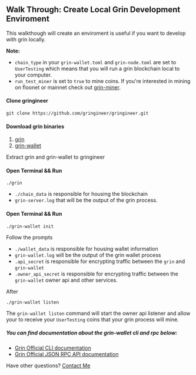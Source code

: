 ## Walk Through: Create Local Grin Development Enviroment

This walkthough will create an enviroment is useful if you want to develop with grin locally.

**Note:**
- `chain_type` in your `grin-wallet.toml` and `grin-node.toml` are set to `UserTesting` which means that you will run a grin blockchain local to your computer. 
- `run_test_miner` is set to `true` to mine coins. If you're interested in mining on floonet or mainnet check out [grin-miner](https://github.com/mimblewimble/grin-miner).

#### Clone gringineer

`git clone https://github.com/gringineer/gringineer.git`

#### Download grin binaries

1. [grin](https://github.com/mimblewimble/grin/releases)
1. [grin-wallet](https://github.com/mimblewimble/grin-wallet/releases)

Extract grin and grin-wallet to gringineer

#### Open Terminal && Run

`./grin`

- `./chain_data` is responsible for housing the blockchain 
- `grin-server.log` that will be the output of the grin process.

#### Open Terminal && Run

`./grin-wallet init`

Follow the prompts

- `./wallet_data` is responsible for housing wallet information
- `grin-wallet.log` will be the output of the grin wallet process
- `.api_secret` is responsible for encrypting traffic between the `grin` and `grin-wallet`
- `.owner_api_secret` is responsible for encrypting traffic between the `grin-wallet` owner api and other services. 

After

`./grin-wallet listen`

The `grin-wallet listen` command will start the owner api listener and allow your to receive your `UserTesting` coins that your grin process will mine.

##### You can find documentation about the grin-wallet cli and rpc below:
- [Grin Official CLI documentation](https://github.com/mimblewimble/docs/wiki/Wallet-User-Guide)
- [Grin Official JSON RPC API documentation](https://github.com/mimblewimble/docs/wiki/Wallet-JSON-RPC-API-Guide)

Have other questions? 
[Contact Me](https://keybase.io/gringineer)